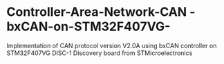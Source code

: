 # Controller-Area-Network-CAN - bxCAN-on-STM32F407VG-
Implementation of CAN protocol version V2.0A using bxCAN controller on STM32F407VG DISC-1 Discovery board from STMicroelectronics
